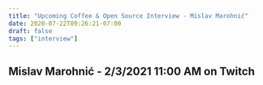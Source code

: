 ```yaml
---
title: "Upcoming Coffee & Open Source Interview - Mislav Marohnić"
date: 2020-07-22T09:26:21-07:00
draft: false
tags: ["interview"]
---
```


## Mislav Marohnić - <span class="formatdate">2/3/2021 11:00 AM</span> on Twitch

<br /><br /><br /><br />
<br /><br /><br /><br /><br /><br /><br /><br />
